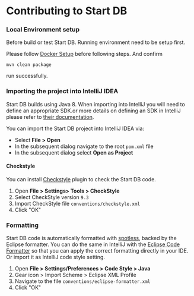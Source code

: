 # Contributing to Start DB

### Local Environment setup

Before build or test Start DB. Running environment need to be setup first.

Please follow [Docker Setup](docker/README.md) before following steps. And confirm

```
mvn clean package
```

run successfully.

### Importing the project into IntelliJ IDEA

Start DB builds using Java 8. When importing into IntelliJ you will need
to define an appropriate SDK.or more details
on defining an SDK in IntelliJ please refer to [their documentation](https://www.jetbrains.com/help/idea/sdk.html#define-sdk).

You can import the Start DB project into IntelliJ IDEA via:

- Select **File > Open**
- In the subsequent dialog navigate to the root `pom.xml` file
- In the subsequent dialog select **Open as Project**

#### Checkstyle

You can install [Checkstyle] plugin to check the Start DB code.

1. Open **File > Settings> Tools > CheckStyle**
2. Select CheckStyle version `9.3`
3. Import CheckStyle file `conventions/checkstyle.xml`
4. Click "OK"

### Formatting

Start DB code is automatically formatted with [spotless], backed by the Eclipse formatter. You can do the same in IntelliJ with the [Eclipse Code Formatter] so that you can apply the correct formatting directly in
your IDE. Or import it as IntelliJ code style setting.

1. Open **File > Settings/Preferences > Code Style > Java**
2. Gear icon > Import Scheme > Eclipse XML Profile
3. Navigate to the file `conventions/eclipse-formatter.xml`
4. Click "OK"

[checkstyle]: https://plugins.jetbrains.com/plugin/1065-checkstyle-idea
[spotless]: https://github.com/diffplug/spotless
[eclipse code formatter]: https://plugins.jetbrains.com/plugin/6546-eclipse-code-formatter
